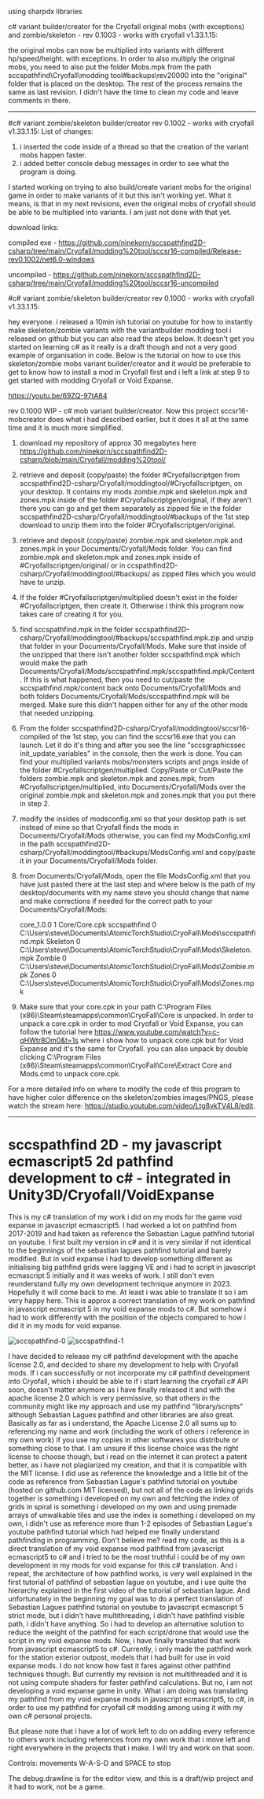 using sharpdx libraries

c# variant builder/creator for the Cryofall original mobs (with exceptions) and zombie/skeleton - rev 0.1003 - works with cryofall v1.33.1.15:

the original mobs can now be multiplied into variants with different hp/speed/height. with exceptions. In order to also multiply the original mobs, you need to also put the folder Mobs.mpk from the path sccspathfind\Cryofall\modding tool\#backups\rev20000 into the "original" folder that is placed on the desktop. The rest of the process remains the same as last revision. I didn't have the time to clean my code and leave comments in there.

----------------------------------------------------------------------------------------
#c# variant zombie/skeleton builder/creator rev 0.1002 - works with cryofall v1.33.1.15:
List of changes:

1. i inserted the code inside of a thread so that the creation of the variant mobs happen faster. 
2. i added better console debug messages in order to see what the program is doing.

I started working on trying to also build/create variant mobs for the original game in order to make variants of it but this isn't working yet. What it means, is that in my next revisions, even the original mobs of cryofall should be able to be multiplied into variants. I am just not done with that yet.

download links:

compiled exe - https://github.com/ninekorn/sccspathfind2D-csharp/tree/main/Cryofall/modding%20tool/sccsr16-compiled/Release-rev0.1002/net6.0-windows

uncompiled - https://github.com/ninekorn/sccspathfind2D-csharp/tree/main/Cryofall/modding%20tool/sccsr16-uncompiled

#c# variant zombie/skeleton builder/creator rev 0.1000 - works with cryofall v1.33.1.15:

hey everyone. i released a 10min ish tutorial on youtube for how to instantly make skeleton/zombie variants with the variantbuilder modding tool i released on github but you can also read the steps below. It doesn't get you started on learning c# as it really is a draft though and not a very good example of organisation in code. Below is the tutorial on how to use this skeleton/zombie mobs variant builder/creator and it would be preferable to get to know how to install a mod in Cryofall first and i left a link at step 9 to get started with modding Cryofall or Void Expanse.

https://youtu.be/69ZQ-97tA84

rev 0.1000 WIP - c# mob variant builder/creator. Now this project sccsr16-mobcreator does what i had described earlier, but it does it all at the same time and it is much more simplified.

1. download my repository of approx 30 megabytes here https://github.com/ninekorn/sccspathfind2D-csharp/blob/main/Cryofall/modding%20tool/
2. retrieve and deposit (copy/paste) the folder #Cryofallscriptgen from sccspathfind2D-csharp/Cryofall/moddingtool/#Cryofallscriptgen, on your desktop. It contains my mods zombie.mpk and skeleton.mpk and zones.mpk inside of the folder #Cryofallscriptgen/original, if they aren't there you can go and get them separately as zipped file in the folder sccspathfind2D-csharp/Cryofall/moddingtool/#backups of the 1st step download to unzip them into the folder #Cryofallscriptgen/original.
3. retrieve and deposit (copy/paste) zombie.mpk and skeleton.mpk and zones.mpk in your Documents/Cryofall/Mods folder. You can find zombie.mpk and skeleton.mpk and zones.mpk inside of #Cryofallscriptgen/original/ or in ccspathfind2D-csharp/Cryofall/moddingtool/#backups/ as zipped files which you would have to unzip.
4. If the folder #Cryofallscriptgen/multiplied doesn't exist in the folder #Cryofallscriptgen, then create it. Otherwise i think this program now takes care of creating it for you.
5. find sccspathfind.mpk in the folder sccspathfind2D-csharp/Cryofall/moddingtool/#backups/sccspathfind.mpk.zip and unzip that folder in your Documents/Cryofall/Mods. Make sure that inside of the unzipped that there isn't another folder sccspathfind.mpk which would make the path Documents/Cryofall/Mods/sccspathfind.mpk/sccspathfind.mpk/Content. If this is what happened, then you need to cut/paste the sccspathfind.mpk/content back onto Documents/Cryofall/Mods and both folders Documents/Cryofall/Mods/sccspathfind.mpk will be merged. Make sure this didn't happen either for any of the other mods that needed unzipping.
6. From the folder sccspathfind2D-csharp/Cryofall/moddingtool/sccsr16-compiled of the 1st step, you can find the sccsr16.exe that you can launch. Let it do it's thing and after you see the line "sccsgraphicssec init_update_variables" in the console, then the work is done. You can find your multiplied variants mobs/monsters scripts and pngs inside of the folder #Cryofallscriptgen/multiplied. Copy/Paste or Cut/Paste the folders zombie.mpk and skeleton.mpk and zones.mpk, from #Cryofallscriptgen/multiplied, into Documents/Cryofall/Mods over the original zombie.mpk and skeleton.mpk and zones.mpk that you put there in step 2.
7. modify the insides of modsconfig.xml so that your desktop path is set instead of mine so that Cryofall finds the mods in Documents/Cryofall/Mods otherwise, you can find my ModsConfig.xml in the path sccspathfind2D-csharp/Cryofall/moddingtool/#backups/ModsConfig.xml and copy/paste it in your Documents/Cryofall/Mods folder.
8. from Documents/Cryofall/Mods, open the file ModsConfig.xml that you have just pasted there at the last step and where below is the path of my desktop/documents with my name steve you should change that name and make corrections if needed for the correct path to your Documents/Cryofall/Mods:


    <?xml version="1.0" encoding="utf-8" standalone="yes"?>
    <mods>
      <unpacked_mod>
        <mod_id>core_1.0.0</mod_id>
        <is_core_mod>1</is_core_mod>
        <path>Core/Core.cpk</path>
      </unpacked_mod>
      <unpacked_mod>
        <mod_id>sccspathfind</mod_id>
        <is_core_mod>0</is_core_mod>
        <path>C:\Users\steve\Documents\AtomicTorchStudio\CryoFall\Mods\sccspathfind.mpk</path>
      </unpacked_mod>
      <unpacked_mod>
        <mod_id>Skeleton</mod_id>
        <is_core_mod>0</is_core_mod>
        <path>C:\Users\steve\Documents\AtomicTorchStudio\CryoFall\Mods\Skeleton.mpk</path>
      </unpacked_mod>
      <unpacked_mod>
        <mod_id>Zombie</mod_id>
        <is_core_mod>0</is_core_mod>
        <path>C:\Users\steve\Documents\AtomicTorchStudio\CryoFall\Mods\Zombie.mpk</path>
      </unpacked_mod>
      <unpacked_mod>
        <mod_id>Zones</mod_id>
        <is_core_mod>0</is_core_mod>
        <path>C:\Users\steve\Documents\AtomicTorchStudio\CryoFall\Mods\Zones.mpk</path>
      </unpacked_mod>
    </mods>


9. Make sure that your core.cpk in your path C:\Program Files (x86)\Steam\steamapps\common\CryoFall\Core is unpacked. In order to unpack a core.cpk in order to mod Cryofall or Void Expanse, you can follow the tutorial here https://www.youtube.com/watch?v=c-qHWtr8Om0&t=1s where i show how to unpack core.cpk but for Void Expanse and it's the same for Cryofall. you can also unpack by double clicking C:\Program Files (x86)\Steam\steamapps\common\CryoFall\Core\Extract Core and Mods.cmd to unpack core.cpk.

For a more detailed info on where to modify the code of this program to have higher color difference on the skeleton/zombies images/PNGS, please watch the stream here:
https://studio.youtube.com/video/Ltg8vkTV4L8/edit.

--------------------------------------------------------------------------------------------------------------------------------------------------------------------------------------------------------

# sccspathfind 2D - my javascript ecmascript5 2d pathfind development to c# - integrated in Unity3D/Cryofall/VoidExpanse
This is my c# translation of my work i did on my mods for the game void expanse in javascript ecmascript5. I had worked a lot on pathfind from 2017-2019 and had taken as reference the Sebastian Lague pathfind tutorial on youtube. I first built my version in c# and it is very similar if not identical to the beginnings of the sebastian lagues pathfind tutorial and barely modified. But in void expanse i had to develop something different as initialising big pathfind grids were lagging VE and i had to script in javascript ecmascript 5 initially and it was weeks of work. I still don't even reunderstand fully my own development technique anymore in 2023. Hopefully it will come back to me. At least i was able to translate it so i am very happy here. This is approx a correct translation of my work on pathfind in javascript ecmascript 5 in my void expanse mods to c#. But somehow i had to work differently with the position of the objects compared to how i did it in my mods for void expanse.

<img src="https://i.ibb.co/NtRCGg6/sccspathfind-0.jpg" alt="sccspathfind-0" border="0">
<img src="https://i.ibb.co/KVJQqg5/sccspathfind-1.jpg" alt="sccspathfind-1" border="0">

I have decided to release my c# pathfind development with the apache license 2.0, and decided to share my development to help with Cryofall mods. If i can successfully or not incorporate my c# pathfind development into Cryofall, which i should be able to if i start learning the cryofall c# API soon, doesn't matter anymore as i have finally released it and with the apache license 2.0 which is very permissive, so that others in the community might like my approach and use my pathfind "library/scripts" although Sebastian Lagues pathfind and other libraries are also great.  Basically as far as i understand, the Apache License 2.0 all sums up to referencing my name and work (including the work of others i reference in my own work) if you use my copies in other softwares you distribute or something close to that. I am unsure if this license choice was the right license to choose though, but i read on the internet it can protect a patent better, as i have not plagiarized my creation, and that it is compatible with the MIT license. I did use as reference the knowledge and a little bit of the code as reference from Sebastian Lague's pathfind tutorial on youtube (hosted on github.com MIT licensed), but not all of the code as linking grids together is something i developed on my own and fetching the index of grids in spiral is something i developed on my own and using premade arrays of unwalkable tiles and use the index is something i developed on my own, i didn't use as reference more than 1-2 episodes of Sebastian Lague's youtube pathfind tutorial which had helped me finally understand pathfinding in programming. Don't believe me? read my code, as this is a direct translation of my void expanse mod pathfind from javascript ecmascript5 to c# and i tried to be the most truthful i could be of my own development in my mods for void expanse for this c# translation. And i repeat, the architecture of how pathfind works, is very well explained in the first tutorial of pathfind of sebastian lague on youtube, and i use quite the hierarchy explained in the first video of the tutorial of sebastian lague. And unfortunately in the beginning my goal was to do a perfect translation of Sebastian Lagues pathfind tutorial on youtube to javascript ecmascript 5 strict mode, but i didn't have multithreading, i didn't have pathfind visible path, i didn't have anything. So i had to develop an alternative solution to reduce the weight of the pathfind for each script/drone that would use the script in my void expanse mods. Now, i have finally translated that work from javascript ecmascript5 to c#. Currently, i only made the pathfind work for the station exterior outpost, models that i had built for use in void expanse mods. I do not know how fast it fares against other pathfind techniques though. But currently my revision is not multithreaded and it is not using compute shaders for faster pathfind calculations. But no, i am not developing a void expanse game in unity. What i am doing was translating my pathfind from my void expanse mods in javascript ecmascript5, to c#, in order to use my pathfind for cryofall c# modding among using it with my own c# personal projects.

But please note that i have a lot of work left to do on adding every reference to others work including references from my own work that i move left and right everywhere in the projects that i make. I will try and work on that soon.

Controls:
movements W-A-S-D and SPACE to stop

The debug.drawline is for the editor view, and this is a draft/wip project and it had to work, not be a game.


